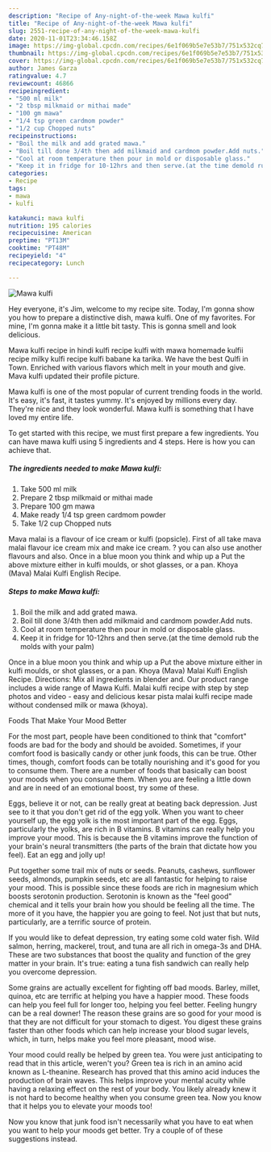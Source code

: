 ```yaml
---
description: "Recipe of Any-night-of-the-week Mawa kulfi"
title: "Recipe of Any-night-of-the-week Mawa kulfi"
slug: 2551-recipe-of-any-night-of-the-week-mawa-kulfi
date: 2020-11-01T23:34:46.158Z
image: https://img-global.cpcdn.com/recipes/6e1f069b5e7e53b7/751x532cq70/mawa-kulfi-recipe-main-photo.jpg
thumbnail: https://img-global.cpcdn.com/recipes/6e1f069b5e7e53b7/751x532cq70/mawa-kulfi-recipe-main-photo.jpg
cover: https://img-global.cpcdn.com/recipes/6e1f069b5e7e53b7/751x532cq70/mawa-kulfi-recipe-main-photo.jpg
author: James Garza
ratingvalue: 4.7
reviewcount: 46866
recipeingredient:
- "500 ml milk"
- "2 tbsp milkmaid or mithai made"
- "100 gm mawa"
- "1/4 tsp green cardmom powder"
- "1/2 cup Chopped nuts"
recipeinstructions:
- "Boil the milk and add grated mawa."
- "Boil till done 3/4th then add milkmaid and cardmom powder.Add nuts."
- "Cool at room temperature then pour in mold or disposable glass."
- "Keep it in fridge for 10-12hrs and then serve.(at the time demold rub the molds with your palm)"
categories:
- Recipe
tags:
- mawa
- kulfi

katakunci: mawa kulfi 
nutrition: 195 calories
recipecuisine: American
preptime: "PT13M"
cooktime: "PT48M"
recipeyield: "4"
recipecategory: Lunch

---
```



![Mawa kulfi](https://img-global.cpcdn.com/recipes/6e1f069b5e7e53b7/751x532cq70/mawa-kulfi-recipe-main-photo.jpg)

Hey everyone, it's Jim, welcome to my recipe site. Today, I'm gonna show you how to prepare a distinctive dish, mawa kulfi. One of my favorites. For mine, I'm gonna make it a little bit tasty. This is gonna smell and look delicious.

Mawa kulfi recipe in hindi kulfi recipe kulfi with mawa homemade kulfii recipe milky kulfi recipe kulfi babane ka tarika. We have the best Qulfi in Town. Enriched with various flavors which melt in your mouth and give. Mava kulfi updated their profile picture.

Mawa kulfi is one of the most popular of current trending foods in the world. It's easy, it's fast, it tastes yummy. It's enjoyed by millions every day. They're nice and they look wonderful. Mawa kulfi is something that I have loved my entire life.


To get started with this recipe, we must first prepare a few ingredients. You can have mawa kulfi using 5 ingredients and 4 steps. Here is how you can achieve that.

<!--inarticleads1-->

##### The ingredients needed to make Mawa kulfi:

1. Take 500 ml milk
1. Prepare 2 tbsp milkmaid or mithai made
1. Prepare 100 gm mawa
1. Make ready 1/4 tsp green cardmom powder
1. Take 1/2 cup Chopped nuts


Mava malai is a flavour of ice cream or kulfi (popsicle). First of all take mava malai flavour ice cream mix and make ice cream. ? you can also use another flavours and also. Once in a blue moon you think and whip up a Put the above mixture either in kulfi moulds, or shot glasses, or a pan. Khoya (Mava) Malai Kulfi English Recipe. 

<!--inarticleads2-->

##### Steps to make Mawa kulfi:

1. Boil the milk and add grated mawa.
1. Boil till done 3/4th then add milkmaid and cardmom powder.Add nuts.
1. Cool at room temperature then pour in mold or disposable glass.
1. Keep it in fridge for 10-12hrs and then serve.(at the time demold rub the molds with your palm)


Once in a blue moon you think and whip up a Put the above mixture either in kulfi moulds, or shot glasses, or a pan. Khoya (Mava) Malai Kulfi English Recipe. Directions: Mix all ingredients in blender and. Our product range includes a wide range of Mawa Kulfi. Malai kulfi recipe with step by step photos and video - easy and delicious kesar pista malai kulfi recipe made without condensed milk or mawa (khoya). 

Foods That Make Your Mood Better


For the most part, people have been conditioned to think that "comfort" foods are bad for the body and should be avoided. Sometimes, if your comfort food is basically candy or other junk foods, this can be true. Other times, though, comfort foods can be totally nourishing and it's good for you to consume them. There are a number of foods that basically can boost your moods when you consume them. When you are feeling a little down and are in need of an emotional boost, try some of these.

Eggs, believe it or not, can be really great at beating back depression. Just see to it that you don't get rid of the egg yolk. When you want to cheer yourself up, the egg yolk is the most important part of the egg. Eggs, particularly the yolks, are rich in B vitamins. B vitamins can really help you improve your mood. This is because the B vitamins improve the function of your brain's neural transmitters (the parts of the brain that dictate how you feel). Eat an egg and jolly up!

Put together some trail mix of nuts or seeds. Peanuts, cashews, sunflower seeds, almonds, pumpkin seeds, etc are all fantastic for helping to raise your mood. This is possible since these foods are rich in magnesium which boosts serotonin production. Serotonin is known as the "feel good" chemical and it tells your brain how you should be feeling all the time. The more of it you have, the happier you are going to feel. Not just that but nuts, particularly, are a terrific source of protein.

If you would like to defeat depression, try eating some cold water fish. Wild salmon, herring, mackerel, trout, and tuna are all rich in omega-3s and DHA. These are two substances that boost the quality and function of the grey matter in your brain. It's true: eating a tuna fish sandwich can really help you overcome depression. 

Some grains are actually excellent for fighting off bad moods. Barley, millet, quinoa, etc are terrific at helping you have a happier mood. These foods can help you feel full for longer too, helping you feel better. Feeling hungry can be a real downer! The reason these grains are so good for your mood is that they are not difficult for your stomach to digest. You digest these grains faster than other foods which can help increase your blood sugar levels, which, in turn, helps make you feel more pleasant, mood wise.

Your mood could really be helped by green tea. You were just anticipating to read that in this article, weren't you? Green tea is rich in an amino acid known as L-theanine. Research has proved that this amino acid induces the production of brain waves. This helps improve your mental acuity while having a relaxing effect on the rest of your body. You likely already knew it is not hard to become healthy when you consume green tea. Now you know that it helps you to elevate your moods too!

Now you know that junk food isn't necessarily what you have to eat when you want to help your moods get better. Try  a  couple of  of  these  suggestions  instead.

